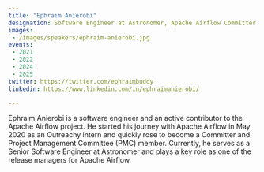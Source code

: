 ```yaml
---
title: "Ephraim Anierobi"
designation: Software Engineer at Astronomer, Apache Airflow Committer & PMC member
images:
 - /images/speakers/ephraim-anierobi.jpg
events:
 - 2021
 - 2022
 - 2024
 - 2025
twitter: https://twitter.com/ephraimbuddy
linkedin: https://www.linkedin.com/in/ephraimanierobi/

---
```


Ephraim Anierobi is a software engineer and an active contributor to the Apache Airflow project. He started his journey with Apache Airflow in May 2020 as an Outreachy intern and quickly rose to become a Committer and Project Management Committee (PMC) member. Currently, he serves as a Senior Software Engineer at Astronomer and plays a key role as one of the release managers for Apache Airflow.